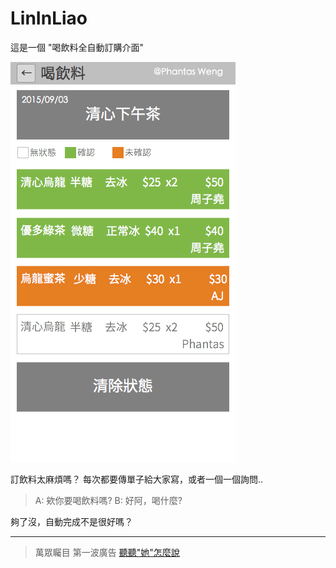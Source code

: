 # LinInLiao
這是一個 "喝飲料全自動訂購介面"

![Preview](docs/preview.png)

訂飲料太麻煩嗎？
每次都要傳單子給大家寫，或者一個一個詢問..

> A: 欸你要喝飲料嗎?
> B: 好阿，喝什麼?

夠了沒，自動完成不是很好嗎？


---

>萬眾矚目 第一波廣告
>[聽聽"她"怎麼說](https://translate.google.com.tw/?source=osdd#zh-CN/zh-CN/%E5%93%A9%E6%84%9B%20%E6%9E%97%E5%9B%A0%E8%81%8A%E6%9F%90%E3%80%82%0A%0A%E5%BE%8C%E9%98%BF%EF%BC%8C%E6%9E%97%E6%AE%BA%E6%B4%A8%EF%BC%9F%E3%80%82%0A%0A%E6%B8%85%E5%BF%83%E5%92%A7%EF%BC%9F%E3%80%82%0A%0A%E4%BA%94%E5%91%8A%E4%BD%8E%EF%BC%8C%E5%93%87%E8%AC%80%E6%84%9B%E3%80%82)

